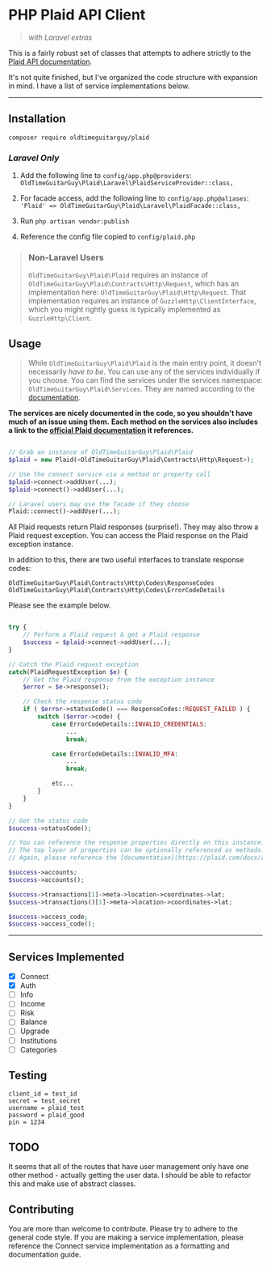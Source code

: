 PHP Plaid API Client
=====================
> _with Laravel extras_

This is a fairly robust set of classes that attempts
to adhere strictly to the [Plaid API documentation](https://plaid.com/docs/api).

It's not quite finished, but I've organized the code structure
with expansion in mind. I have a list of service implementations below.

-------------------------

Installation
-------------

`composer require oldtimeguitarguy/plaid`

### _Laravel Only_

1. Add the following line to `config/app.php@providers`: `OldTimeGuitarGuy\Plaid\Laravel\PlaidServiceProvider::class,`

2. For facade access, add the following line to `config/app.php@aliases`: `'Plaid' => OldTimeGuitarGuy\Plaid\Laravel\PlaidFacade::class,`

3. Run `php artisan vendor:publish`

4. Reference the config file copied to `config/plaid.php`

> ### Non-Laravel Users
>
> `OldTimeGuitarGuy\Plaid\Plaid` requires an instance of `OldTimeGuitarGuy\Plaid\Contracts\Http\Request`,
> which has an implementation here: `OldTimeGuitarGuy\Plaid\Http\Request`.
> That implementation requires an instance of `GuzzleHttp\ClientInterface`,
> which you might rightly guess is typically implemented as `GuzzleHttp\Client`.

Usage
-----

> While `OldTimeGuitarGuy\Plaid\Plaid` is the main entry point, it doesn't necessarily _have to be_.
> You can use any of the services individually if you choose.
> You can find the services under the services namespace: `OldTimeGuitarGuy\Plaid\Services`.
> They are named according to the [documentation](https://plaid.com/docs/api).

**The services are nicely documented in the code, so you shouldn't have much of an issue using them.**
**Each method on the services also includes a link to the [official Plaid documentation](https://plaid.com/docs/api) it references.**

```php

// Grab an instance of OldTimeGuitarGuy\Plaid\Plaid
$plaid = new Plaid(<OldTimeGuitarGuy\Plaid\Contracts\Http\Request>);

// Use the connect service via a method or property call
$plaid->connect->addUser(...);
$plaid->connect()->addUser(...);

// Laravel users may use the facade if they choose
Plaid::connect()->addUser(...);

```

All Plaid requests return Plaid responses (surprise!).
They may also throw a Plaid request exception.
You can access the Plaid response on the Plaid exception instance.

In addition to this, there are two useful interfaces to translate response codes:

`OldTimeGuitarGuy\Plaid\Contracts\Http\Codes\ResponseCodes`
`OldTimeGuitarGuy\Plaid\Contracts\Http\Codes\ErrorCodeDetails`

Please see the example below.

```php

try {
    // Perform a Plaid request & get a Plaid response
    $success = $plaid->connect->addUser(...);
}

// Catch the Plaid request exception
catch(PlaidRequestException $e) {
    // Get the Plaid response from the exception instance
    $error = $e->response();

    // Check the response status code
    if ( $error->statusCode() === ResponseCodes::REQUEST_FAILED ) {
        switch ($error->code) {
            case ErrorCodeDetails::INVALID_CREDENTIALS:
                ...
                break;

            case ErrorCodeDetails::INVALID_MFA:
                ...
                break;

            etc...
        }
    }
}

// Get the status code
$success->statusCode();

// You can reference the response properties directly on this instance.
// The top layer of properties can be optionally referenced as methods.
// Again, please reference the [documentation](https://plaid.com/docs/api) for more information.

$success->accounts;
$success->accounts();

$success->transactions[1]->meta->location->coordinates->lat;
$success->transactions()[1]->meta->location->coordinates->lat;

$success->access_code;
$success->access_code();

```

-------------------------

Services Implemented
---------------------

- [x] Connect
- [x] Auth
- [ ] Info
- [ ] Income
- [ ] Risk
- [ ] Balance
- [ ] Upgrade
- [ ] Institutions
- [ ] Categories

Testing
--------
```
client_id = test_id
secret = test_secret
username = plaid_test
password = plaid_good
pin = 1234
```

TODO
-----
It seems that all of the routes that have user management only have one other method - actually getting the user data.
I should be able to refactor this and make use of abstract classes.

Contributing
-------------

You are more than welcome to contribute. Please try to adhere to the general code style.
If you are making a service implementation, please reference the Connect service implementation
as a formatting and documentation guide.
